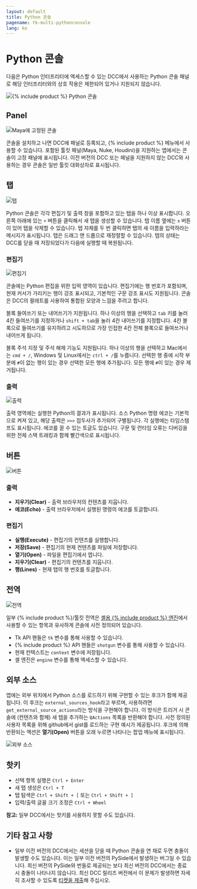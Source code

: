 ```yaml
---
layout: default
title: Python 콘솔
pagename: tk-multi-pythonconsole
lang: ko
---
```


# Python 콘솔

다음은 Python 인터프리터에 액세스할 수 있는 DCC에서 사용하는 Python 콘솔 패널로 해당 인터프리터와의 상호 작용은 제한되어 있거나 지원되지 않습니다.

![{% include product %} Python 콘솔](../images/apps/multi-pythonconsole-python_console.png)

## Panel

![Maya에 고정된 콘솔](../images/apps/multi-pythonconsole-docked.png)

콘솔을 설치하고 나면 DCC에 패널로 등록되고, {% include product %} 메뉴에서 사용할 수 있습니다. 포함된 툴킷 패널(Maya, Nuke, Houdini)을 지원하는 앱에서는 콘솔이 고정 패널에 표시됩니다. 이전 버전의 DCC 또는 패널을 지원하지 않는 DCC와 사용하는 경우 콘솔은 일반 툴킷 대화상자로 표시됩니다.

## 탭

![탭](../images/apps/multi-pythonconsole-tabs.png)

Python 콘솔은 각각 편집기 및 출력 창을 포함하고 있는 탭을 하나 이상 표시합니다. 오른쪽 아래에 있는 `+` 버튼을 클릭해서 새 탭을 생성할 수 있습니다. 탭 이름 옆에는 `x` 버튼이 있어 탭을 삭제할 수 있습니다. 탭 자체를 두 번 클릭하면 탭의 새 이름을 입력하라는 메시지가 표시됩니다. 탭은 드래그 앤 드롭으로 재정렬할 수 있습니다. 탭의 상태는 DCC를 닫을 때 저장되었다가 다음에 실행할 때 복원됩니다.

### 편집기

![편집기](../images/apps/multi-pythonconsole-input.png)

콘솔에는 Python 편집을 위한 입력 영역이 있습니다. 편집기에는 행 번호가 포함되며, 현재 커서가 가리키는 행이 강조 표시되고, 기본적인 구문 강조 표시도 지원됩니다. 콘솔은 DCC의 팔레트를 사용하여 통합된 모양과 느낌을 주려고 합니다.

블록 들여쓰기 또는 내어쓰기가 지원됩니다. 하나 이상의 행을 선택하고 `tab` 키를 눌러 4칸 들여쓰기를 지정하거나 `shift + tab`을 눌러 4칸 내어쓰기를 지정합니다. 4칸 블록으로 들여쓰기를 유지하려고 시도하므로 가장 인접한 4칸 전체 블록으로 들여쓰거나 내어쓰게 됩니다.

블록 주석 지정 및 주석 해제 기능도 지원됩니다. 하나 이상의 행을 선택하고 Mac에서는 `cmd + /`, Windows 및 Linux에서는 `ctrl + /`를 누릅니다. 선택한 행 중에 시작 부분에 `#`이 없는 행이 있는 경우 선택한 모든 행에 추가됩니다. 모든 행에 `#`이 있는 경우 제거됩니다.

### 출력

![출력](../images/apps/multi-pythonconsole-output.png)

출력 영역에는 실행한 Python의 결과가 표시됩니다. 소스 Python 명령 에코는 기본적으로 켜져 있고, 해당 출력은 `>>>` 접두사가 추가되어 구별됩니다. 각 실행에는 타임스탬프도 표시됩니다. 에코를 끌 수 있는 토글도 있습니다. 구문 및 런타임 오류는 디버깅을 위한 전체 스택 트래킹과 함께 빨간색으로 표시됩니다.

## 버튼

![버튼](../images/apps/multi-pythonconsole-buttons.png)

### 출력

* **지우기(Clear)** - 출력 브라우저의 컨텐츠를 지웁니다.
* **에코(Echo)** - 출력 브라우저에서 실행된 명령의 에코를 토글합니다.

### 편집기

* **실행(Execute)** - 편집기의 컨텐츠를 실행합니다.
* **저장(Save)** - 편집기의 현재 컨텐츠를 파일에 저장합니다.
* **열기(Open)** - 파일을 편집기에서 엽니다.
* **지우기(Clear)** - 편집기의 컨텐츠를 지웁니다.
* **행(Lines)** - 현재 탭의 행 번호를 토글합니다.

## 전역

![전역](../images/apps/multi-pythonconsoleglobals.png)

일부 {% include product %}/툴킷 전역은 [셸용 {% include product %} 엔진](https://support.shotgunsoftware.com/hc/ko/articles/219039898)에서 사용할 수 있는 항목과 유사하게 콘솔에 사전 정의되어 있습니다.

* Tk API 핸들은 `tk` 변수를 통해 사용할 수 있습니다.
* {% include product %} API 핸들은 `shotgun` 변수를 통해 사용할 수 있습니다.
* 현재 컨텍스트는 `context` 변수에 저장됩니다.
* 셸 엔진은 `engine` 변수를 통해 액세스할 수 있습니다.

## 외부 소스

앱에는 외부 위치에서 Python 소스를 로드하기 위해 구현할 수 있는 후크가 함께 제공됩니다. 이 후크는 `external_sources_hook`라고 부르며, 사용하려면 `get_external_source_actions`라는 방식을 구현해야 합니다. 이 방식은 트리거 시 콘솔에 (컨텐츠와 함께) 새 탭을 추가하는 `QActions` 목록을 반환해야 합니다. 사전 정의된 사용자 목록을 위해 github에서 gist를 로드하는 구현 예시가 제공됩니다. 후크에 의해 반환되는 액션은 **열기(Open)** 버튼을 오래 누르면 나타나는 팝업 메뉴에 표시됩니다.

![외부 소스](../images/apps/multi-pythonconsole-external_sources.png)

## 핫키

* 선택 항목 실행은 `Ctrl + Enter`
* 새 탭 생성은 `Ctrl + T`
* 탭 탐색은 `Ctrl + Shift + [` 또는 `Ctrl + Shift + ]`
* 입력/출력 글꼴 크기 조정은 `Ctrl + Wheel`

**참고:** 일부 DCC에서는 핫키를 사용하지 못할 수도 있습니다.

## 기타 참고 사항

* 일부 이전 버전의 DCC에서는 세션을 닫을 때 Python 콘솔을 연 채로 두면 충돌이 발생할 수도 있습니다. 이는 일부 이전 버전의 PySide에서 발생하는 버그일 수 있습니다. 최신 버전의 PySide와 번들로 제공되는 보다 최신 버전의 DCC에서는 종료 시 충돌이 나타나지 않습니다. 최신 DCC 릴리즈 버전에서 이 문제가 발생하면 자세히 조사할 수 있도록 [티켓을 제출](https://knowledge.autodesk.com/ko/contact-support)해 주십시오.
